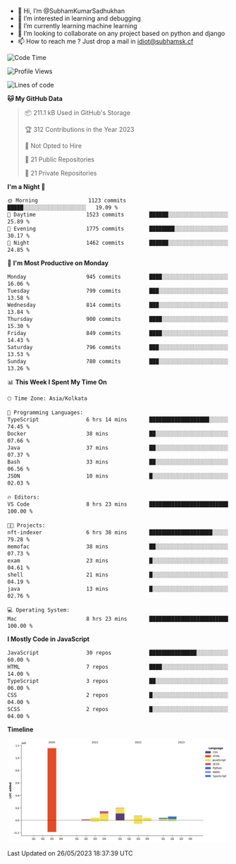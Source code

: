 - 👋 Hi, I’m @SubhamKumarSadhukhan
- 👀 I’m interested in learning and debugging
- 🌱 I’m currently learning machine learning
- 💞️ I’m looking to collaborate on any project based on python and django
- 📫 How to reach me ?
      Just drop a mail in idiot@subhamsk.cf

<!---
SubhamKumarSadhukhan/SubhamKumarSadhukhan is a ✨ special ✨ repository because its `README.md` (this file) appears on your GitHub profile.
You can click the Preview link to take a look at your changes.
--->


<!--START_SECTION:waka-->
![Code Time](http://img.shields.io/badge/Code%20Time-1%2C212%20hrs%2047%20mins-blue)

![Profile Views](http://img.shields.io/badge/Profile%20Views-24-blue)

![Lines of code](https://img.shields.io/badge/From%20Hello%20World%20I%27ve%20Written-1.8%20million%20lines%20of%20code-blue)

**🐱 My GitHub Data** 

> 📦 211.1 kB Used in GitHub's Storage 
 > 
> 🏆 312 Contributions in the Year 2023
 > 
> 🚫 Not Opted to Hire
 > 
> 📜 21 Public Repositories 
 > 
> 🔑 21 Private Repositories 
 > 
**I'm a Night 🦉** 

```text
🌞 Morning                1123 commits        █████░░░░░░░░░░░░░░░░░░░░   19.09 % 
🌆 Daytime                1523 commits        ██████░░░░░░░░░░░░░░░░░░░   25.89 % 
🌃 Evening                1775 commits        ████████░░░░░░░░░░░░░░░░░   30.17 % 
🌙 Night                  1462 commits        ██████░░░░░░░░░░░░░░░░░░░   24.85 % 
```
📅 **I'm Most Productive on Monday** 

```text
Monday                   945 commits         ████░░░░░░░░░░░░░░░░░░░░░   16.06 % 
Tuesday                  799 commits         ███░░░░░░░░░░░░░░░░░░░░░░   13.58 % 
Wednesday                814 commits         ███░░░░░░░░░░░░░░░░░░░░░░   13.84 % 
Thursday                 900 commits         ████░░░░░░░░░░░░░░░░░░░░░   15.30 % 
Friday                   849 commits         ████░░░░░░░░░░░░░░░░░░░░░   14.43 % 
Saturday                 796 commits         ███░░░░░░░░░░░░░░░░░░░░░░   13.53 % 
Sunday                   780 commits         ███░░░░░░░░░░░░░░░░░░░░░░   13.26 % 
```


📊 **This Week I Spent My Time On** 

```text
🕑︎ Time Zone: Asia/Kolkata

💬 Programming Languages: 
TypeScript               6 hrs 14 mins       ███████████████████░░░░░░   74.45 % 
Docker                   38 mins             ██░░░░░░░░░░░░░░░░░░░░░░░   07.66 % 
Java                     37 mins             ██░░░░░░░░░░░░░░░░░░░░░░░   07.37 % 
Bash                     33 mins             ██░░░░░░░░░░░░░░░░░░░░░░░   06.56 % 
JSON                     10 mins             █░░░░░░░░░░░░░░░░░░░░░░░░   02.03 % 

🔥 Editors: 
VS Code                  8 hrs 23 mins       █████████████████████████   100.00 % 

🐱‍💻 Projects: 
nft-indexer              6 hrs 38 mins       ████████████████████░░░░░   79.28 % 
memofac                  38 mins             ██░░░░░░░░░░░░░░░░░░░░░░░   07.73 % 
exam                     23 mins             █░░░░░░░░░░░░░░░░░░░░░░░░   04.61 % 
shell                    21 mins             █░░░░░░░░░░░░░░░░░░░░░░░░   04.19 % 
java                     13 mins             █░░░░░░░░░░░░░░░░░░░░░░░░   02.76 % 

💻 Operating System: 
Mac                      8 hrs 23 mins       █████████████████████████   100.00 % 
```

**I Mostly Code in JavaScript** 

```text
JavaScript               30 repos            ███████████████░░░░░░░░░░   60.00 % 
HTML                     7 repos             ████░░░░░░░░░░░░░░░░░░░░░   14.00 % 
TypeScript               3 repos             ██░░░░░░░░░░░░░░░░░░░░░░░   06.00 % 
CSS                      2 repos             █░░░░░░░░░░░░░░░░░░░░░░░░   04.00 % 
SCSS                     2 repos             █░░░░░░░░░░░░░░░░░░░░░░░░   04.00 % 
```



**Timeline**

![Lines of Code chart](https://raw.githubusercontent.com/SubhamKumarSadhukhan/SubhamKumarSadhukhan/main/assets/bar_graph.png)


 Last Updated on 26/05/2023 18:37:39 UTC
<!--END_SECTION:waka-->
